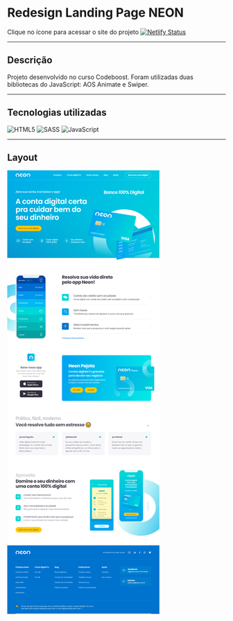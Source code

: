 # Redesign Landing Page NEON

Clique no ícone para acessar o site do projeto
  <a href="https://lp-neon-andersonrodriguesdev.netlify.app/" target="_blank">[![Netlify Status](https://api.netlify.com/api/v1/badges/e5a8f22f-e3d0-4a20-b189-72477245de06/deploy-status)](https://app.netlify.com/sites/lp-neon-andersonrodriguesdev/deploys)</a>


------------


## Descrição

Projeto desenvolvido no curso Codeboost. 
Foram utilizadas duas bibliotecas do JavaScript: AOS Animate e Swiper.

------------


## Tecnologias utilizadas

![HTML5](https://img.shields.io/badge/html5-%23E34F26.svg?style=for-the-badge&logo=html5&logoColor=white) ![SASS](https://img.shields.io/badge/SASS-hotpink.svg?style=for-the-badge&logo=SASS&logoColor=white) ![JavaScript](https://img.shields.io/badge/javascript-%23323330.svg?style=for-the-badge&logo=javascript&logoColor=%23F7DF1E)

------------

## Layout

<img src="print-completo-site.png">